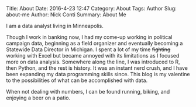 Title: About
Date: 2016-4-23 12:47
Category: About
Tags: Author
Slug: about-me
Author: Nick Conti
Summary: About Me

I am a data analyst living in Minneapolis.

Though I work in banking now, I had my come-up working in political campaign data, beginning as a field organizer and eventually becoming a Statewide Data Director in Michigan.  I spent a lot of my time <del> fighting</del> working with Excel but became annoyed with its limitations as I focused more on data analysis.  Somewhere along the line, I was introduced to R, then Python, and the rest is history.  It was an instant nerd crush, and I have been expanding my data programming skills since.  This blog is my valentine to the possibilities of what can be accomplished with data.

When not dealing with numbers, I can be found running, biking, and enjoying a beer on a patio.